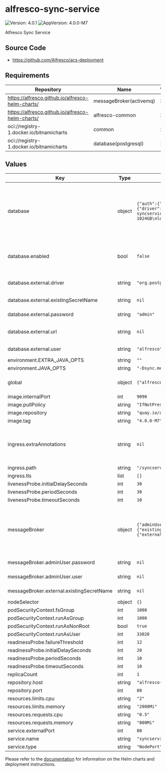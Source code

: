 # alfresco-sync-service

![Version: 4.0.1](https://img.shields.io/badge/Version-4.0.1-informational?style=flat-square) ![AppVersion: 4.0.0-M7](https://img.shields.io/badge/AppVersion-4.0.0--M7-informational?style=flat-square)

Alfresco Sync Service

## Source Code

* <https://github.com/Alfresco/acs-deployment>

## Requirements

| Repository | Name | Version |
|------------|------|---------|
| https://alfresco.github.io/alfresco-helm-charts/ | messageBroker(activemq) | 3.0.1 |
| https://alfresco.github.io/alfresco-helm-charts/ | alfresco-common | 2.0.0 |
| oci://registry-1.docker.io/bitnamicharts | common | 2.x.x |
| oci://registry-1.docker.io/bitnamicharts | database(postgresql) | 12.x.x |

## Values

| Key | Type | Default | Description |
|-----|------|---------|-------------|
| database | object | `{"auth":{"database":"alfrescosync","enablePostgresUser":false,"password":"admin","username":"alfresco"},"enabled":false,"external":{"driver":"org.postgresql.Driver","existingSecretName":null,"password":"admin","url":null,"user":"alfresco"},"nameOverride":"postgresql-syncservice","primary":{"extendedConfiguration":"shared_buffers = 256MB\nmax_connections = 80\neffective_cache_size = 1024GB\nlog_min_messages = LOG\n"},"resources":{"limits":{"cpu":"2","memory":"2Gi"}}}` | Defines properties required by sync service for connecting to the database If you set database.external to true you will have to setup the JDBC driver, user, password and JdbcUrl as `driver`, `user`, `password` & `url` subelements of `database`. Also make sure that the container has the db driver |
| database.enabled | bool | `false` | If set to `true` a dedicated postgres instance will be deployed in the cluster for sync-service to use it. When set to `false` the chart expects you provide DB configuration details. |
| database.external.driver | string | `"org.postgresql.Driver"` | The JDBC Driver to connect to the DB. If different from the default make sure your container image ships it. |
| database.external.existingSecretName | string | `nil` | An existing kubernetes secret with DB info (prefered over using values) |
| database.external.password | string | `"admin"` | JDBC password to use to connect to the DB |
| database.external.url | string | `nil` | JDBC url to connect to the external DB. Required if `.database.enabled` is set to `true` |
| database.external.user | string | `"alfresco"` | JDBC username to use to connect to the DB |
| environment.EXTRA_JAVA_OPTS | string | `""` |  |
| environment.JAVA_OPTS | string | `"-Dsync.metrics.reporter.graphite.enabled=false -XX:MinRAMPercentage=50 -XX:MaxRAMPercentage=80"` |  |
| global | object | `{"alfrescoRegistryPullSecrets":"quay-registry-secret","strategy":{"rollingUpdate":{"maxSurge":1,"maxUnavailable":0}}}` | Global definition of Docker registry pull secret which can be overridden from parent ACS Helm chart(s) |
| image.internalPort | int | `9090` |  |
| image.pullPolicy | string | `"IfNotPresent"` |  |
| image.repository | string | `"quay.io/alfresco/service-sync"` |  |
| image.tag | string | `"4.0.0-M7"` |  |
| ingress.extraAnnotations | string | `nil` | useful when running Sync service without SSL termination done by a load balancer, e.g. when ran on Minikube for testing purposes nginx.ingress.kubernetes.io/ssl-redirect: "false" |
| ingress.path | string | `"/syncservice"` |  |
| ingress.tls | list | `[]` |  |
| livenessProbe.initialDelaySeconds | int | `30` |  |
| livenessProbe.periodSeconds | int | `30` |  |
| livenessProbe.timeoutSeconds | int | `10` |  |
| messageBroker | object | `{"adminUser":{"password":null,"user":null},"enabled":false,"external":{"existingSecretName":null,"password":"admin","url":null,"user":"alfresco"},"nameOverride":"activemq","services":{"broker":{"ports":{"external":{"openwire":61616}}}}}` | messageBroker object allow to pass ActiveMQ connection details. url: provides URI formatted string, see: https://activemq.apache.org/failover-transport-reference user: username to authenticate as. password: credential to use to authenticate to the broker. |
| messageBroker.adminUser.password | string | `nil` | Password to use to set as the connection user for ActiveMQ |
| messageBroker.adminUser.user | string | `nil` | User to use to set as the connection user for ActiveMQ |
| messageBroker.external.existingSecretName | string | `nil` | An existing kubernetes secret with MQ info (prefered over using values) |
| nodeSelector | object | `{}` |  |
| podSecurityContext.fsGroup | int | `1000` |  |
| podSecurityContext.runAsGroup | int | `1000` |  |
| podSecurityContext.runAsNonRoot | bool | `true` |  |
| podSecurityContext.runAsUser | int | `33020` |  |
| readinessProbe.failureThreshold | int | `12` |  |
| readinessProbe.initialDelaySeconds | int | `20` |  |
| readinessProbe.periodSeconds | int | `10` |  |
| readinessProbe.timeoutSeconds | int | `10` |  |
| replicaCount | int | `1` |  |
| repository.host | string | `"alfresco-cs-repository"` |  |
| repository.port | int | `80` |  |
| resources.limits.cpu | string | `"2"` |  |
| resources.limits.memory | string | `"2000Mi"` |  |
| resources.requests.cpu | string | `"0.5"` |  |
| resources.requests.memory | string | `"800Mi"` |  |
| service.externalPort | int | `80` |  |
| service.name | string | `"syncservice"` |  |
| service.type | string | `"NodePort"` |  |

Please refer to the [documentation](https://github.com/Alfresco/acs-deployment/blob/master/docs/helm/README.md) for information on the Helm charts and deployment instructions.
